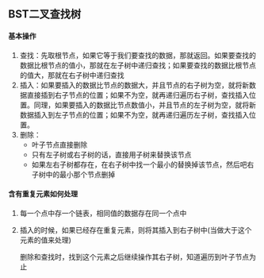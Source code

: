 ## BST二叉查找树

#### 基本操作

1. 查找：先取根节点，如果它等于我们要查找的数据，那就返回。如果要查找的数据比根节点的值小，那就在左子树中递归查找；如果要查找的数据比根节点的值大，那就在右子树中递归查找
2. 插入：如果要插入的数据比节点的数据大，并且节点的右子树为空，就将新数据直接插到右子节点的位置；如果不为空，就再递归遍历右子树，查找插入位置。同理，如果要插入的数据比节点数值小，并且节点的左子树为空，就将新数据插入到左子节点的位置；如果不为空，就再递归遍历左子树，查找插入位置。
3. 删除：
   - 叶子节点直接删除
   - 只有左子树或右子树的话，直接用子树来替换该节点
   - 如果左右子树都存在，在右子树中找一个最小的替换掉该节点，然后吧右子树中的最小那个节点删掉

#### 含有重复元素如何处理

1. 每一个点中存一个链表，相同值的数据存在同一个点中

2. 插入的时候，如果已经存在重复元素，则将其插入到右子树中(当做大于这个元素的值来处理)

   删除和查找时，找到这个元素之后继续操作其右子树，知道遍历到叶子节点为止

